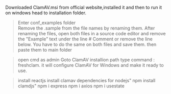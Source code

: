 <!---For windows only --->
Downloaded ClamAV.msi from official website,installed it and then to run it on windows head to installation folder.
>Enter  conf_examples folder  
>Remove the .sample from the file names by renaming them.
>After renaming the files, open both files in a source code editor and remove the "Example" text under the line # Comment or remove the line below. You have to do the same on both files and save them. then paste them to main folder

>open cmd as admin
>Goto ClamAV installion path
>type command : freshclam. it will configure ClamAV for Windows and make it ready to use.

>install reactjs
>install clamav dependencies for nodejs" npm install clamdjs"
>npm i express
>npm i axios
>npm i usestate